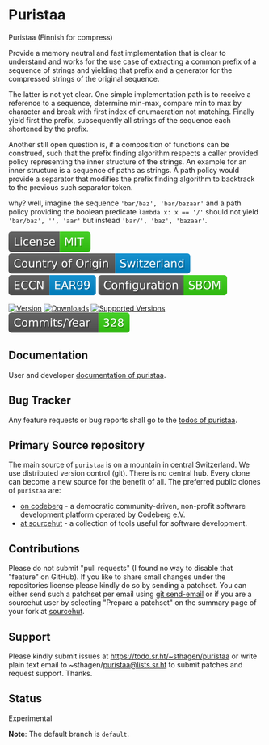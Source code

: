 # Puristaa

Puristaa (Finnish for compress)

Provide a memory neutral and fast implementation that is clear to understand and works for the use case of extracting a common prefix of a sequence of strings and yielding that prefix and a generator for the compressed strings of the original sequence.

The latter is not yet clear. One simple implementation path is to receive a reference to a sequence, determine min-max, compare min to max by character and break with first index of enumaeration not matching. Finally yield first the prefix, subsequently all strings of the sequence each shortened by the prefix.

Another still open question is, if a composition of functions can be construed, such that the prefix finding algorithm respects a caller provided policy representing the inner structure of the strings.
 An example for an inner structure is a sequence of paths as strings. A path policy would provide a separator that modifies the prefix finding algorithm to backtrack to the previous such separator token.

why? well, imagine the sequence `'bar/baz', 'bar/bazaar'` and a path policy providing the boolean predicate `lambda x: x == '/'` should not yield `'bar/baz', '', 'aar'` but instead `'bar/', 'baz', 'bazaar'`.

[![License](docs/badges/license-spdx-mit.svg)](https://git.sr.ht/~sthagen/puristaa/tree/default/item/LICENSE)
[![Country of Origin](docs/badges/country-of-origin-name-switzerland-neutral.svg)](https://git.sr.ht/~sthagen/puristaa/tree/default/item/COUNTRY-OF-ORIGIN)
[![Export Classification Control Number (ECCN)](docs/badges/export-control-classification-number_eccn-ear99-neutral.svg)](https://git.sr.ht/~sthagen/puristaa/tree/default/item/EXPORT-CONTROL-CLASSIFICATION-NUMBER)
[![Configuration](docs/badges/configuration-sbom.svg)](https://git.sr.ht/~sthagen/puristaa/tree/default/item/docs/third-party/README.md)

[![Version](https://img.shields.io/pypi/v/puristaa.svg?style=flat)](https://pypi.python.org/pypi/puristaa/)
[![Downloads](https://static.pepy.tech/badge/puristaa/month)](https://pepy.tech/project/puristaa)
[![Supported Versions](https://img.shields.io/pypi/pyversions/puristaa.svg?style=flat)](https://pypi.python.org/pypi/puristaa/)
[![Maintenance Status](docs/badges/commits-per-year.svg)](https://git.sr.ht/~sthagen/puristaa/log)

## Documentation

User and developer [documentation of puristaa](https://codes.dilettant.life/docs/puristaa).

## Bug Tracker

Any feature requests or bug reports shall go to the [todos of puristaa](https://todo.sr.ht/~sthagen/puristaa).

## Primary Source repository

The main source of `puristaa` is on a mountain in central Switzerland.
We use distributed version control (git).
There is no central hub.
Every clone can become a new source for the benefit of all.
The preferred public clones of `puristaa` are:

* [on codeberg](https://codeberg.org/sthagen/puristaa) - a democratic community-driven, non-profit software development platform operated by Codeberg e.V.
* [at sourcehut](https://git.sr.ht/~sthagen/puristaa) - a collection of tools useful for software development.

## Contributions

Please do not submit "pull requests" (I found no way to disable that "feature" on GitHub).
If you like to share small changes under the repositories license please kindly do so by sending a patchset.
You can either send such a patchset per email using [git send-email](https://git-send-email.io) or 
if you are a sourcehut user by selecting "Prepare a patchset" on the summary page of your fork at [sourcehut](https://git.sr.ht/).

## Support

Please kindly submit issues at https://todo.sr.ht/~sthagen/puristaa or write plain text email to ~sthagen/puristaa@lists.sr.ht to submit patches and request support. Thanks.

## Status

Experimental

**Note**: The default branch is `default`.
